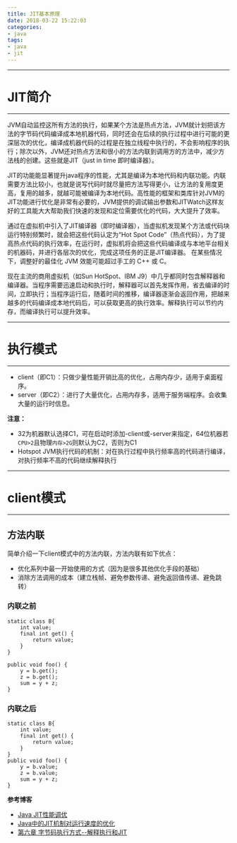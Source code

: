```yaml
---
title: JIT基本原理
date: 2018-03-22 15:22:03
categories:
- java
tags:
- java
- jit
---
```


---
# JIT简介
---

JVM自动监控这所有方法的执行，如果某个方法是热点方法，JVM就计划把该方法的字节码代码编译成本地机器代码，同时还会在后续的执行过程中进行可能的更深层次的优化，编译成机器代码的过程是在独立线程中执行的，不会影响程序的执行；除次以外，JVM还对热点方法和很小的方法内联到调用方的方法中，减少方法栈的创建。这些就是JIT（just in time 即时编译器）。

JIT的功能能显著提升java程序的性能，尤其是编译为本地代码和内联功能。内联需要方法比较小，也就是说写代码时就尽量把方法写得更小，让方法的复用度更高，复用的越多，就越可能被编译为本地代码。高性能的框架和类库针对JVM的JIT功能进行优化是非常有必要的，JVM提供的调试输出参数和JITWatch这样友好的工具能大大帮助我们快速的发现和定位需要优化的代码，大大提升了效率。

通过在虚拟机中引入了JIT编译器（即时编译器），当虚拟机发现某个方法或代码块运行特别频繁时，就会把这些代码认定为“Hot Spot Code”（热点代码），为了提高热点代码的执行效率，在运行时，虚拟机将会把这些代码编译成与本地平台相关的机器码，并进行各层次的优化，完成这项任务的正是JIT编译器。 在某些情况下，调整好的最佳化 JVM 效能可能超过手工的 C++ 或 C。

现在主流的商用虚拟机（如Sun HotSpot、IBM J9）中几乎都同时包含解释器和编译器。当程序需要迅速启动和执行时，解释器可以首先发挥作用，省去编译的时间，立即执行；当程序运行后，随着时间的推移，编译器逐渐会返回作用，把越来越多的代码编译成本地代码后，可以获取更高的执行效率。解释执行可以节约内存，而编译执行可以提升效率。

---
# 执行模式
---

- client（即C1）：只做少量性能开销比高的优化，占用内存少，适用于桌面程序。
- server（即C2）：进行了大量优化，占用内存多，适用于服务端程序。会收集大量的运行时信息。

**注意：**

- 32为机器默认选择C1，可在启动时添加-client或-server来指定，64位机器若`CPU>2`且物理`内存>2G`则默认为C2，否则为C1
- Hotspot JVM执行代码的机制：对在执行过程中执行频率高的代码进行编译，对执行频率不高的代码继续解释执行

---
# client模式
---

## 方法内联

简单介绍一下client模式中的方法内联，方法内联有如下优点：

- 优化系列中最一开始使用的方式（因为是很多其他优化手段的基础）
- 消除方法调用的成本（建立栈帧、避免参数传递、避免返回值传递、避免跳转）

### 内联之前

```
static class B{
    int value;
    final int get() {
        return value;
    }
}

public void foo() {
    y = b.get();
    z = b.get();
    sum = y + z;
}
```

### 内联之后

```
static class B{
    int value;
    final int get() {
        return value;
    }
}
public void foo() {
    y = b.value;
    z = b.value;
    sum = y + z;
}
```

**参考博客**

- [Java JIT性能调优](http://rongmayisheng.com/post/java-jit%E6%80%A7%E8%83%BD%E8%B0%83%E4%BC%98)
- [Java中的JIT机制对运行速度的优化](http://blog.csdn.net/pwiling/article/details/51446195)
- [第六章 字节码执行方式--解释执行和JIT](http://www.cnblogs.com/java-zhao/p/5203144.html)